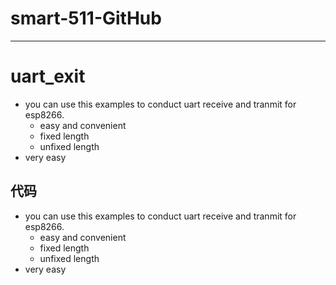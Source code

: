 # smart-511-GitHub
___
# uart_exit
+ you can use this examples to conduct uart receive and tranmit for esp8266.
  * easy and convenient
  * fixed length
  * unfixed length
+ very easy

## 代码
+ you can use this examples to conduct uart receive and tranmit for esp8266.
  * easy and convenient
  * fixed length
  * unfixed length
+ very easy
